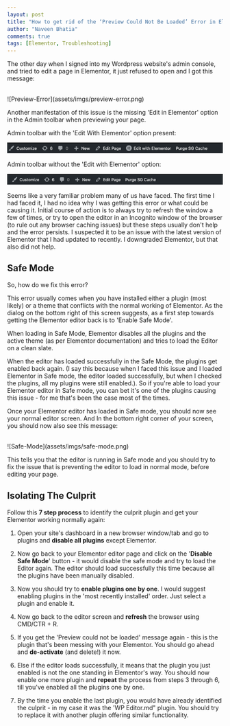 ```yaml
---
layout: post
title: "How to get rid of the ‘Preview Could Not Be Loaded’ Error in Elementor"
author: "Naveen Bhatia"
comments: true
tags: [Elementor, Troubleshooting]
---
```


The other day when I signed into my Wordpress website's admin console, and tried to edit a page in Elementor, it just refused to open and I got this message:


<br>
![Preview-Error](assets/imgs/preview-error.png)
<br>

Another manifestation of this issue is the missing 'Edit in Elementor' option in the Admin toolbar when previewing your page.

Admin toolbar with the 'Edit With Elementor' option present:

![Admin-Toolbar](assets/imgs/admin-toolbar-1.png)

Admin toolbar without the 'Edit with Elementor' option:

![Admin-Toolbar](assets/imgs/admin-toolbar-2.png)
<br>

Seems like a very familiar problem many of us have faced. The first time I had faced it, I had no idea why I was getting this error or what could be causing it. Initial course of action is to always try to refresh the window a few of times, or try to open the editor in an Incognito window of the browser (to rule out any browser caching issues) but these steps usually don't help and the error persists.   I suspected it to be an issue with the latest version of Elementor that I had updated to recently. I downgraded Elementor, but that also did not help. 

## Safe Mode

So, how do we fix this error? 

This error usually comes when you have installed either a plugin (most likely) or a theme that conflicts with the normal working of Elementor. As the dialog on the bottom right of this screen suggests, as a first step towards getting the Elementor editor back is to 'Enable Safe Mode'. 

When loading in Safe Mode, Elementor disables all the plugins and the active theme (as per Elementor documentation) and tries to load the Editor on a clean slate. 

When the editor has loaded successfully in the Safe Mode, the plugins get enabled back again. (I say this because when I faced this issue and I loaded Elementor in Safe mode, the editor loaded successfully, but when I checked the plugins, all my plugins were still enabled.). So if you're able to load your Elementor editor in Safe mode, you can bet it's one of the plugins causing this issue - for me that's been the case most of the times. 

Once your Elementor editor has loaded in Safe mode, you should now see your normal editor screen. And In the bottom right corner of your screen, you should now also see this message:


<br>
![Safe-Mode](assets/imgs/safe-mode.png)
<br>


This tells you that the editor is running in Safe mode and you should try to fix the issue that is preventing the editor to load in normal mode, before editing your page.

## Isolating The Culprit

Follow this **7 step process** to identify the culprit plugin and get your Elementor working normally again:

1. Open your site's dashboard in a new browser window/tab and go to plugins and **disable all plugins** except Elementor. 
   
2. Now go back to your Elementor editor page and click on the '**Disable Safe Mode**' button - it would disable the safe mode and try to load the Editor again. The editor should load successfully this time because all the plugins have been manually disabled. 
   
3. Now you should try to **enable plugins one by one**. I would suggest enabling plugins in the 'most recently installed' order. Just select a plugin and enable it.
   
4. Now go back to the editor screen and **refresh** the browser using CMD/CTR + R.
   
5. If you get the 'Preview could not be loaded' message again - this is the plugin that's been messing with your Elementor. You should go ahead and **de-activate** (and delete!) it now.
   
6. Else if the editor loads successfully, it means that the plugin you just enabled is not the one standing in Elementor's way. You should now enable one more plugin and **repeat** the process from steps 3 through 6, till you've enabled all the plugins one by one.
   
7. By the time you enable the last plugin, you would have already identified the culprit - in my case it was the 'WP Editor.md" plugin. You should try to replace it with another plugin offering similar functionality.
